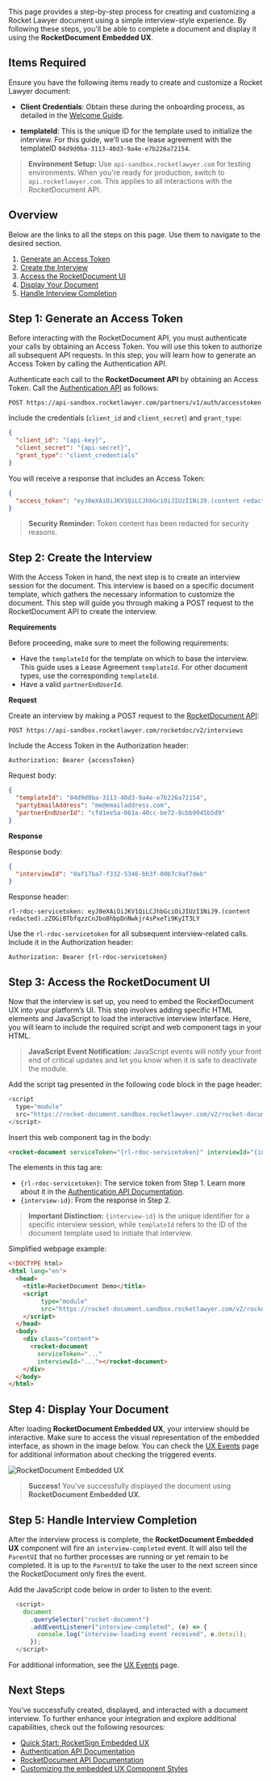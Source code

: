 This page provides a step-by-step process for creating and customizing a Rocket Lawyer document using a simple interview-style experience. By following these steps, you'll be able to complete a document and display it using the **RocketDocument Embedded UX**.

## Items Required

Ensure you have the following items ready to create and customize a Rocket Lawyer document:

- **Client Credentials**: Obtain these during the onboarding process, as detailed in the [Welcome Guide](welcome-guide).

- **templateId**: This is the unique ID for the template used to initialize the interview. For this guide, we'll use the lease agreement with the templateID `04d9d0ba-3113-40d3-9a4e-e7b226a72154`.

> **Environment Setup:** Use `api-sandbox.rocketlawyer.com` for testing environments. When you're ready for production, switch to `api.rocketlawyer.com`. This applies to all interactions with the RocketDocument API.

## Overview

Below are the links to all the steps on this page. Use them to navigate to the desired section.

1. [Generate an Access Token](#step-1-generate-an-access-token)
2. [Create the Interview](#step-2-create-the-interview)
3. [Access the RocketDocument UI](#step-3-access-the-rocketdocument-ui)
4. [Display Your Document](#step-4-display-your-document)
5. [Handle Interview Completion](#step-5-handle-interview-completion)

## Step 1: Generate an Access Token

Before interacting with the RocketDocument API, you must authenticate your calls by obtaining an Access Token. You will use this token to authorize all subsequent API requests. In this step, you will learn how to generate an Access Token by calling the Authentication API.

Authenticate each call to the **RocketDocument API** by obtaining an Access Token. Call the [Authentication API](/docs/partner-auth-service-product-sandbox/1/routes/accesstoken/post) as follows:

```http
POST https://api-sandbox.rocketlawyer.com/partners/v1/auth/accesstoken
```

Include the credentials (`client_id` and `client_secret`) and `grant_type`:

```json
{
  "client_id": "{api-key}",
  "client_secret": "{api-secret}",
  "grant_type": "client_credentials"
}
```

You will receive a response that includes an Access Token:

```json
{
  "access_token": "eyJ0eXAiOiJKV1QiLCJhbGciOiJIUzI1NiJ9.(content redacted).tBX73KTTjopBSRDL0cIBt3EK_DcA3Jc9KKonbpBn6HE"
}
```

> **Security Reminder:** Token content has been redacted for security reasons.

## Step 2: Create the Interview

With the Access Token in hand, the next step is to create an interview session for the document. This interview is based on a specific document template, which gathers the necessary information to customize the document. This step will guide you through making a POST request to the RocketDocument API to create the interview.

**Requirements**

Before proceeding, make sure to meet the following requirements:

- Have the `templateId` for the template on which to base the interview. This guide uses a Lease Agreement `templateId`. For other document types, use the corresponding `templateId`.
- Have a valid `partnerEndUserId`.

**Request**

Create an interview by making a POST request to the [RocketDocument API](/docs/rocketdoc-api-product-sandbox/1/routes/interviews/post):

```http
POST https://api-sandbox.rocketlawyer.com/rocketdoc/v2/interviews
```

Include the Access Token in the Authorization header:

```http
Authorization: Bearer {accessToken}
```

Request body:

```json
{
  "templateId": "04d9d0ba-3113-40d3-9a4e-e7b226a72154",
  "partyEmailAddress": "me@emailaddress.com",
  "partnerEndUserId": "cfd1ee5a-061a-40cc-be72-8cbb9945b5d9"
}
```

**Response**

Response body:

```json
{
  "interviewId": "0af17ba7-f332-5346-bb3f-00b7c9af7deb"
}
```

Response header:

```http
rl-rdoc-servicetoken: eyJ0eXAiOiJKV1QiLCJhbGciOiJIUzI1NiJ9.(content redacted).zZOGi0TbfqzzCnJbo8hbpDnNwkjr4sPxeTi9KyIT3LY
```

Use the `rl-rdoc-servicetoken` for all subsequent interview-related calls. Include it in the Authorization header:

```http
Authorization: Bearer {rl-rdoc-servicetoken}
```

## Step 3: Access the RocketDocument UI

Now that the interview is set up, you need to embed the RocketDocument UX into your platform’s UI. This step involves adding specific HTML elements and JavaScript to load the interactive interview interface. Here, you will learn to include the required script and web component tags in your HTML.

> **JavaScript Event Notification:** JavaScript events will notify your front end of critical updates and let you know when it is safe to deactivate the module.

Add the script tag presented in the following code block in the page header:

```javascript
<script
  type="module"
  src="https://rocket-document.sandbox.rocketlawyer.com/v2/rocket-document.esm.js">
</script>
```

Insert this web component tag in the body:

```html
<rocket-document serviceToken="{rl-rdoc-servicetoken}" interviewId="{interview-id}"></rocket-document>
```

The elements in this tag are:

- `{rl-rdoc-servicetoken}`: The service token from Step 1. Learn more about it in the [Authentication API Documentation](/docs/partner-auth-service-product-sandbox/1/overview).
- `{interview-id}`: From the response in Step 2.

> **Important Distinction:** `{interview-id}` is the unique identifier for a specific interview session, while `templateId` refers to the ID of the document template used to initiate that interview.

Simplified webpage example:

```html
<!DOCTYPE html>
<html lang="en">
  <head>
    <title>RocketDocument Demo</title>
    <script
         type="module"
         src="https://rocket-document.sandbox.rocketlawyer.com/v2/rocket-document.esm.js">
    </script>
  </head>
  <body>
    <div class="content">
      <rocket-document
        serviceToken="..."
        interviewId="..."></rocket-document>
    </div>
  </body>
</html>
```

## Step 4: Display Your Document

After loading **RocketDocument Embedded UX**, your interview should be interactive. Make sure to access the visual representation of the embedded interface, as shown in the image below. You can check the [UX Events](/pages/ux-component-events.md) page for additional information about checking the triggered events.

![RocketDocument Embedded UX](https://rl-cicdv2-apigee-public-prod.apigee.io/files/RocketDocument-Embedded-Mobile.png)

> **Success!** You've successfully displayed the document using **RocketDocument Embedded UX**.

## Step 5: Handle Interview Completion

After the interview process is complete, the **RocketDocument Embedded UX** component will fire an `interview-completed` event. It will also tell the `ParentUI` that no further processes are running or yet remain to be completed. It is up to the `ParentUI` to take the user to the next screen since the RocketDocument only fires the event.

Add the JavaScript code below in order to listen to the event:

```javascript
  <script>
    document
      .querySelector("rocket-document")
      .addEventListener("interview-completed", (e) => {
        console.log("interview-loading event received", e.detail);
      });
  </script>
```

For additional information, see the [UX Events](/pages/ux-component-events.md) page.

## Next Steps

You’ve successfully created, displayed, and interacted with a document interview. To further enhance your integration and explore additional capabilities, check out the following resources:
- [Quick Start: RocketSign Embedded UX](rocketsign-embedded-ux)
- [Authentication API Documentation](/docs/partner-auth-service-product-sandbox/1/overview)
- [RocketDocument API Documentation](/docs/rocketdoc-api-product-sandbox/1/overview)
- [Customizing the embedded UX Component Styles](/pages/customizing-embedded-ux-styles.md)
